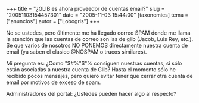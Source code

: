 +++
title = "¿GLIB es ahora proveedor de cuentas email?"
slug = "20051103154457301"
date = "2005-11-03 15:44:00"
[taxonomies]
tema = ["anuncios"]
autor = ["Lobogris"]
+++

No se ustedes, pero últimente me ha llegado correo SPAM donde me llama
la atención que las cuentas de correo son las de glib (Jacob, Luis Rey,
etc.). Se que varios de nosotros NO PONEMOS directamente nuestra cuenta
de email (ya saben el clasico @NOSPAM o trucos similares).

Mi pregunta es: ¿Como "$#%"$"% consiguen nuestras cuentas, si sólo están
asociadas a nuestra cuenta de Glib? Hasta el momento sólo he recibido
pocos mensajes, pero quiero evitar tener que cerrar otra cuenta de email
por motivos de exceso de spam.

Administradores del portal: ¿Ustedes pueden hacer algo al respecto?

